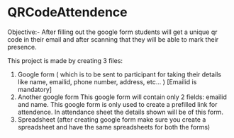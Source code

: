 # QRCodeAttendence
Objective:- After filling out the google form students will get a unique qr code in their email and after scanning that they will be able to mark their presence.

This project is made by creating 3 files:
1. Google form ( which is to be sent to participant for taking their details like name, emailid, phone number, address, etc... )  [Emailid is mandatory]
2. Another google form
      This google form will contain only 2 fields: emailid and name. This google form is only used to create a prefilled link for attendence. In attendance sheet the details shown will be of this form.
3. Spreadsheet (after creating google form make sure you create a spreadsheet and have the same spreadsheets for both the forms)
